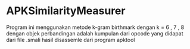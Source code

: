 # APKSimilarityMeasurer
Program ini menggunakan metode k-gram birthmark dengan k = 6 , 7 , 8
dengan objek perbandingan adalah kumpulan dari opcode yang didapat dari file .smali
hasil disassemle dari program apktool
